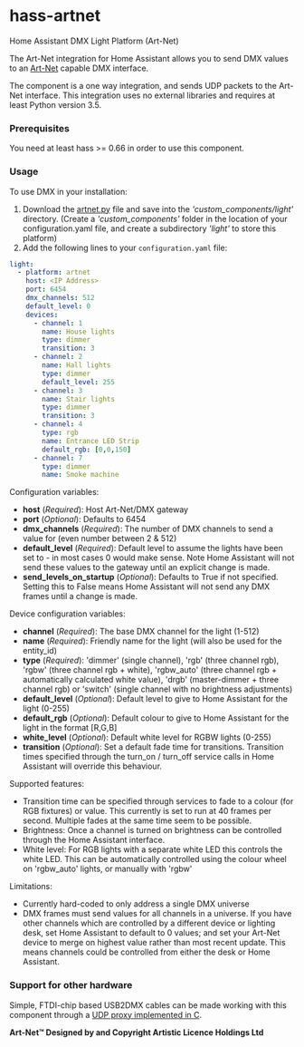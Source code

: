 # hass-artnet
Home Assistant DMX Light Platform (Art-Net)

The Art-Net integration for Home Assistant allows you to send DMX values to an [Art-Net](http://www.art-net.org.uk) capable DMX interface.

The component is a one way integration, and sends UDP packets to the Art-Net interface. This integration uses no external libraries and requires at least Python version 3.5.

### Prerequisites

You need at least hass >= 0.66 in order to use this component.

### Usage

To use DMX in your installation:
1. Download the [artnet.py](https://github.com/jnimmo/hass-artnet/raw/master/artnet.py) file and save into the *'custom_components/light'* directory. (Create a *'custom_components'* folder in the location of your configuration.yaml file, and create a subdirectory *'light'* to store this platform)
2. Add the following lines to your `configuration.yaml` file:

```yaml
light:
  - platform: artnet
    host: <IP Address>
    port: 6454
    dmx_channels: 512 
    default_level: 0
    devices:
      - channel: 1
        name: House lights
        type: dimmer
        transition: 3
      - channel: 2
        name: Hall lights
        type: dimmer
        default_level: 255
      - channel: 3
        name: Stair lights
        type: dimmer
        transition: 3
      - channel: 4
        type: rgb
        name: Entrance LED Strip
        default_rgb: [0,0,150]
      - channel: 7
        type: dimmer
        name: Smoke machine
```

Configuration variables:
- **host** (*Required*): Host Art-Net/DMX gateway
- **port** (*Optional*): Defaults to 6454
- **dmx_channels** (*Required*): The number of DMX channels to send a value for (even number between 2 & 512)
- **default_level** (*Required*): Default level to assume the lights have been set to - in most cases 0 would make sense. Note Home Assistant will not send these values to the gateway until an explicit change is made.
- **send_levels_on_startup** (*Optional*): Defaults to True if not specified. Setting this to False means Home Assistant will not send any DMX frames until a change is made.

Device configuration variables:
- **channel** (*Required*): The base DMX channel for the light (1-512)
- **name** (*Required*): Friendly name for the light (will also be used for the entity_id)
- **type** (*Required*): 'dimmer' (single channel), 'rgb' (three channel rgb), 'rgbw' (three channel rgb + white), 'rgbw_auto' (three channel rgb + automatically calculated white value), 'drgb' (master-dimmer + three channel rgb) or 'switch' (single channel with no brightness adjustments)
- **default_level** (*Optional*): Default level to give to Home Assistant for the light (0-255)
- **default_rgb** (*Optional*): Default colour to give to Home Assistant for the light in the format [R,G,B]
- **white_level** (*Optional*): Default white level for RGBW lights (0-255)
- **transition** (*Optional*): Set a default fade time for transitions. Transition times specified through the turn_on / turn_off service calls in Home Assistant will override this behaviour. 

Supported features:
- Transition time can be specified through services to fade to a colour (for RGB fixtures) or value. This currently is set to run at 40 frames per second. Multiple fades at the same time seem to be possible.
- Brightness: Once a channel is turned on brightness can be controlled through the Home Assistant interface.
- White level: For RGB lights with a separate white LED this controls the white LED. This can be automatically controlled using the colour wheel on 'rgbw_auto' lights, or manually with 'rgbw'

Limitations:
- Currently hard-coded to only address a single DMX universe
- DMX frames must send values for all channels in a universe. If you have other channels which are controlled by a different device or lighting desk, set Home Assistant to default to 0 values; and set your Art-Net device to merge on highest value rather than most recent update. This means channels could be controlled from either the desk or Home Assistant.

### Support for other hardware

Simple, FTDI-chip based USB2DMX cables can be made working with this component through a [UDP proxy implemented in C](https://gist.github.com/zonque/10b7b7183519bf7d3112881cb31b6133).

**Art-Net™ Designed by and Copyright Artistic Licence Holdings Ltd**
